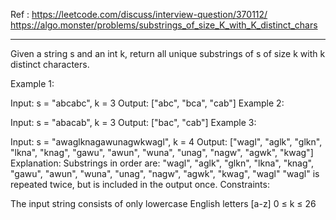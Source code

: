 Ref :
https://leetcode.com/discuss/interview-question/370112/
https://algo.monster/problems/substrings_of_size_K_with_K_distinct_chars

-----------------------------------------------------------------------------------------------------------------------

Given a string s and an int k, return all unique substrings of s of size k with k distinct characters.

Example 1:

Input: s = "abcabc", k = 3
Output: ["abc", "bca", "cab"]
Example 2:

Input: s = "abacab", k = 3
Output: ["bac", "cab"]
Example 3:

Input: s = "awaglknagawunagwkwagl", k = 4
Output: ["wagl", "aglk", "glkn", "lkna", "knag", "gawu", "awun", "wuna", "unag", "nagw", "agwk", "kwag"]
Explanation: 
Substrings in order are: "wagl", "aglk", "glkn", "lkna", "knag", "gawu", "awun", "wuna", "unag", "nagw", "agwk", "kwag", "wagl" 
"wagl" is repeated twice, but is included in the output once.
Constraints:

The input string consists of only lowercase English letters [a-z]
0 ≤ k ≤ 26